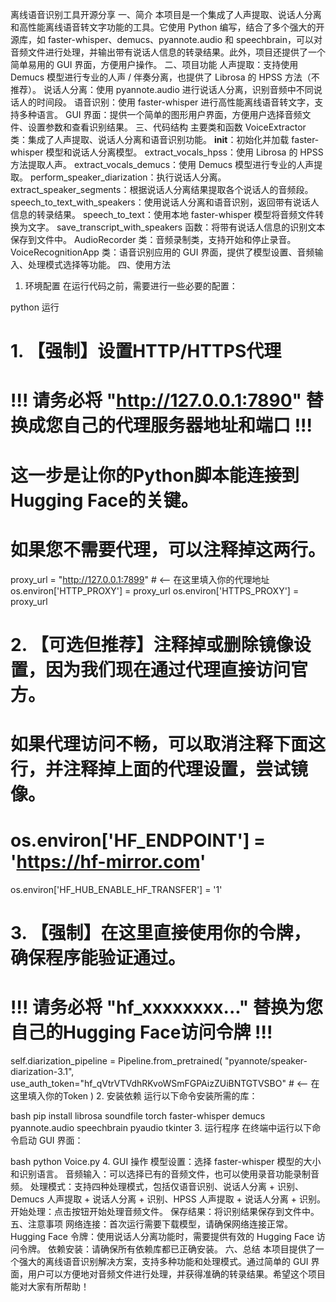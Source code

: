 离线语音识别工具开源分享
一、简介
本项目是一个集成了人声提取、说话人分离和高性能离线语音转文字功能的工具。它使用 Python 编写，结合了多个强大的开源库，如 faster-whisper、demucs、pyannote.audio 和 speechbrain，可以对音频文件进行处理，并输出带有说话人信息的转录结果。此外，项目还提供了一个简单易用的 GUI 界面，方便用户操作。
二、项目功能
人声提取：支持使用 Demucs 模型进行专业的人声 / 伴奏分离，也提供了 Librosa 的 HPSS 方法（不推荐）。
说话人分离：使用 pyannote.audio 进行说话人分离，识别音频中不同说话人的时间段。
语音识别：使用 faster-whisper 进行高性能离线语音转文字，支持多种语言。
GUI 界面：提供一个简单的图形用户界面，方便用户选择音频文件、设置参数和查看识别结果。
三、代码结构
主要类和函数
VoiceExtractor 类：集成了人声提取、说话人分离和语音识别功能。
__init__：初始化并加载 faster-whisper 模型和说话人分离模型。
extract_vocals_hpss：使用 Librosa 的 HPSS 方法提取人声。
extract_vocals_demucs：使用 Demucs 模型进行专业的人声提取。
perform_speaker_diarization：执行说话人分离。
extract_speaker_segments：根据说话人分离结果提取各个说话人的音频段。
speech_to_text_with_speakers：使用说话人分离和语音识别，返回带有说话人信息的转录结果。
speech_to_text：使用本地 faster-whisper 模型将音频文件转换为文字。
save_transcript_with_speakers 函数：将带有说话人信息的识别文本保存到文件中。
AudioRecorder 类：音频录制类，支持开始和停止录音。
VoiceRecognitionApp 类：语音识别应用的 GUI 界面，提供了模型设置、音频输入、处理模式选择等功能。
四、使用方法
1. 环境配置
在运行代码之前，需要进行一些必要的配置：

python
运行
# 1. 【强制】设置HTTP/HTTPS代理
# !!! 请务必将 "http://127.0.0.1:7890" 替换成您自己的代理服务器地址和端口 !!!
# 这一步是让你的Python脚本能连接到Hugging Face的关键。
# 如果您不需要代理，可以注释掉这两行。
proxy_url = "http://127.0.0.1:7899"  # <-- 在这里填入你的代理地址
os.environ['HTTP_PROXY'] = proxy_url
os.environ['HTTPS_PROXY'] = proxy_url

# 2. 【可选但推荐】注释掉或删除镜像设置，因为我们现在通过代理直接访问官方。
# 如果代理访问不畅，可以取消注释下面这行，并注释掉上面的代理设置，尝试镜像。
# os.environ['HF_ENDPOINT'] = 'https://hf-mirror.com'
os.environ['HF_HUB_ENABLE_HF_TRANSFER'] = '1'

# 3. 【强制】在这里直接使用你的令牌，确保程序能验证通过。
# !!! 请务必将 "hf_xxxxxxxx..." 替换为您自己的Hugging Face访问令牌 !!!
self.diarization_pipeline = Pipeline.from_pretrained(
    "pyannote/speaker-diarization-3.1",
    use_auth_token="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"  # <-- 在这里填入你的Token
)
2. 安装依赖
运行以下命令安装所需的库：

bash
pip install librosa soundfile torch faster-whisper demucs pyannote.audio speechbrain pyaudio tkinter
3. 运行程序
在终端中运行以下命令启动 GUI 界面：

bash
python Voice.py
4. GUI 操作
模型设置：选择 faster-whisper 模型的大小和识别语言。
音频输入：可以选择已有的音频文件，也可以使用录音功能录制音频。
处理模式：支持四种处理模式，包括仅语音识别、说话人分离 + 识别、Demucs 人声提取 + 说话人分离 + 识别、HPSS 人声提取 + 说话人分离 + 识别。
开始处理：点击按钮开始处理音频文件。
保存结果：将识别结果保存到文件中。
五、注意事项
网络连接：首次运行需要下载模型，请确保网络连接正常。
Hugging Face 令牌：使用说话人分离功能时，需要提供有效的 Hugging Face 访问令牌。
依赖安装：请确保所有依赖库都已正确安装。
六、总结
本项目提供了一个强大的离线语音识别解决方案，支持多种功能和处理模式。通过简单的 GUI 界面，用户可以方便地对音频文件进行处理，并获得准确的转录结果。希望这个项目能对大家有所帮助！
